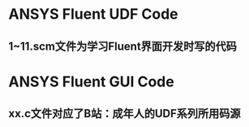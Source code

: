 # ANSYS Fluent UDF Code
## 1~11.scm文件为学习Fluent界面开发时写的代码
# ANSYS Fluent GUI Code
## xx.c文件对应了B站：成年人的UDF系列所用码源
